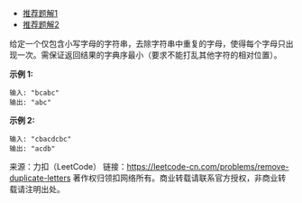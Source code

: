 * [推荐题解1](https://leetcode-cn.com/problems/remove-duplicate-letters/solution/c-0ms-ji-bai-100jian-ming-dai-ma-chao-xiang-xi-jie/)
* [推荐题解2](https://leetcode-cn.com/problems/remove-duplicate-letters/solution/cliang-bian-bian-li-zi-fu-chuan-lai-qu-zhong-4ms91/)

给定一个仅包含小写字母的字符串，去除字符串中重复的字母，使得每个字母只出现一次。需保证返回结果的字典序最小（要求不能打乱其他字符的相对位置）。

**示例 1:**
```
输入: "bcabc"
输出: "abc"
```
**示例 2:**
```
输入: "cbacdcbc"
输出: "acdb"
```
来源：力扣（LeetCode）
链接：https://leetcode-cn.com/problems/remove-duplicate-letters
著作权归领扣网络所有。商业转载请联系官方授权，非商业转载请注明出处。
